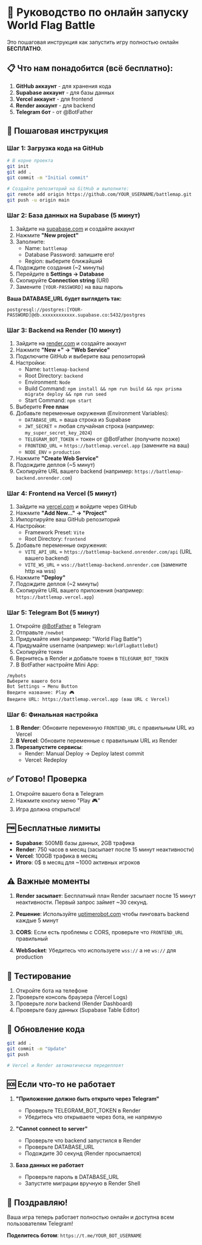 # 🚀 Руководство по онлайн запуску World Flag Battle

Это пошаговая инструкция как запустить игру полностью онлайн **БЕСПЛАТНО**.

## 📋 Что нам понадобится (всё бесплатно):

1. **GitHub аккаунт** - для хранения кода
2. **Supabase аккаунт** - для базы данных
3. **Vercel аккаунт** - для frontend
4. **Render аккаунт** - для backend
5. **Telegram бот** - от @BotFather

## 🔧 Пошаговая инструкция

### Шаг 1: Загрузка кода на GitHub

```bash
# В корне проекта
git init
git add .
git commit -m "Initial commit"

# Создайте репозиторий на GitHub и выполните:
git remote add origin https://github.com/YOUR_USERNAME/battlemap.git
git push -u origin main
```

### Шаг 2: База данных на Supabase (5 минут)

1. Зайдите на [supabase.com](https://supabase.com) и создайте аккаунт
2. Нажмите **"New project"**
3. Заполните:
   - Name: `battlemap`
   - Database Password: запишите его!
   - Region: выберите ближайший
4. Подождите создания (~2 минуты)
5. Перейдите в **Settings → Database**
6. Скопируйте **Connection string** (URI)
7. Замените `[YOUR-PASSWORD]` на ваш пароль

**Ваша DATABASE_URL будет выглядеть так:**
```
postgresql://postgres:[YOUR-PASSWORD]@db.xxxxxxxxxxxx.supabase.co:5432/postgres
```

### Шаг 3: Backend на Render (10 минут)

1. Зайдите на [render.com](https://render.com) и создайте аккаунт
2. Нажмите **"New +" → "Web Service"**
3. Подключите GitHub и выберите ваш репозиторий
4. Настройки:
   - Name: `battlemap-backend`
   - Root Directory: `backend`
   - Environment: `Node`
   - Build Command: `npm install && npm run build && npx prisma migrate deploy && npm run seed`
   - Start Command: `npm start`
5. Выберите **Free план**
6. Добавьте переменные окружения (Environment Variables):
   - `DATABASE_URL` = ваша строка из Supabase
   - `JWT_SECRET` = любая случайная строка (например: `my_super_secret_key_2024`)
   - `TELEGRAM_BOT_TOKEN` = токен от @BotFather (получите позже)
   - `FRONTEND_URL` = `https://battlemap.vercel.app` (замените на ваш)
   - `NODE_ENV` = `production`
7. Нажмите **"Create Web Service"**
8. Подождите деплоя (~5 минут)
9. Скопируйте URL вашего backend (например: `https://battlemap-backend.onrender.com`)

### Шаг 4: Frontend на Vercel (5 минут)

1. Зайдите на [vercel.com](https://vercel.com) и войдите через GitHub
2. Нажмите **"Add New..." → "Project"**
3. Импортируйте ваш GitHub репозиторий
4. Настройки:
   - Framework Preset: `Vite`
   - Root Directory: `frontend`
5. Добавьте переменные окружения:
   - `VITE_API_URL` = `https://battlemap-backend.onrender.com/api` (URL вашего backend)
   - `VITE_WS_URL` = `wss://battlemap-backend.onrender.com` (замените http на wss)
6. Нажмите **"Deploy"**
7. Подождите деплоя (~2 минуты)
8. Скопируйте URL вашего приложения (например: `https://battlemap.vercel.app`)

### Шаг 5: Telegram Bot (5 минут)

1. Откройте [@BotFather](https://t.me/BotFather) в Telegram
2. Отправьте `/newbot`
3. Придумайте имя (например: "World Flag Battle")
4. Придумайте username (например: `WorldFlagBattleBot`)
5. Скопируйте токен
6. Вернитесь в Render и добавьте токен в `TELEGRAM_BOT_TOKEN`
7. В BotFather настройте Mini App:
```
/mybots
Выберите вашего бота
Bot Settings → Menu Button
Введите название: Play 🎮
Введите URL: https://battlemap.vercel.app (ваш URL с Vercel)
```

### Шаг 6: Финальная настройка

1. **В Render**: Обновите переменную `FRONTEND_URL` с правильным URL из Vercel
2. **В Vercel**: Обновите переменные с правильным URL из Render
3. **Перезапустите сервисы**:
   - Render: Manual Deploy → Deploy latest commit
   - Vercel: Redeploy

## ✅ Готово! Проверка

1. Откройте вашего бота в Telegram
2. Нажмите кнопку меню "Play 🎮"
3. Игра должна открыться!

## 🆓 Бесплатные лимиты

- **Supabase**: 500MB базы данных, 2GB трафика
- **Render**: 750 часов в месяц (засыпает после 15 минут неактивности)
- **Vercel**: 100GB трафика в месяц
- **Итого**: 0$ в месяц для ~1000 активных игроков

## ⚠️ Важные моменты

1. **Render засыпает**: Бесплатный план Render засыпает после 15 минут неактивности. Первый запрос займет ~30 секунд.

2. **Решение**: Используйте [uptimerobot.com](https://uptimerobot.com) чтобы пинговать backend каждые 5 минут

3. **CORS**: Если есть проблемы с CORS, проверьте что `FRONTEND_URL` правильный

4. **WebSocket**: Убедитесь что используете `wss://` а не `ws://` для production

## 📱 Тестирование

1. Откройте бота на телефоне
2. Проверьте консоль браузера (Vercel Logs)
3. Проверьте логи backend (Render Dashboard)
4. Проверьте базу данных (Supabase Table Editor)

## 🔄 Обновление кода

```bash
git add .
git commit -m "Update"
git push

# Vercel и Render автоматически передеплоят
```

## 🆘 Если что-то не работает

1. **"Приложение должно быть открыто через Telegram"**
   - Проверьте TELEGRAM_BOT_TOKEN в Render
   - Убедитесь что открываете через бота, не напрямую

2. **"Cannot connect to server"**
   - Проверьте что backend запустился в Render
   - Проверьте DATABASE_URL
   - Подождите 30 секунд (Render просыпается)

3. **База данных не работает**
   - Проверьте пароль в DATABASE_URL
   - Запустите миграции вручную в Render Shell

## 🎉 Поздравляю!

Ваша игра теперь работает полностью онлайн и доступна всем пользователям Telegram!

**Поделитесь ботом**: `https://t.me/YOUR_BOT_USERNAME`